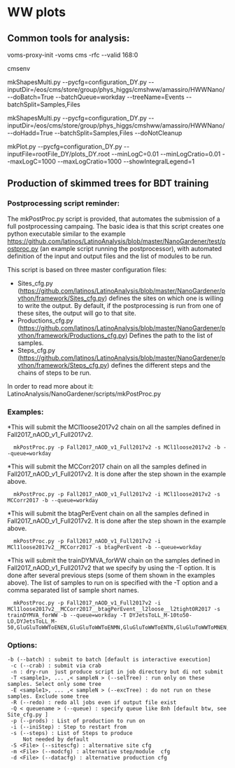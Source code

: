 # WW plots


## Common tools for analysis:

   voms-proxy-init -voms cms -rfc --valid 168:0

   cmsenv

   mkShapesMulti.py --pycfg=configuration_DY.py  --inputDir=/eos/cms/store/group/phys_higgs/cmshww/amassiro/HWWNano/ --doBatch=True --batchQueue=workday --treeName=Events --batchSplit=Samples,Files

   mkShapesMulti.py --pycfg=configuration_DY.py  --inputDir=/eos/cms/store/group/phys_higgs/cmshww/amassiro/HWWNano/ --doHadd=True --batchSplit=Samples,Files --doNotCleanup


   mkPlot.py        --pycfg=configuration_DY.py  --inputFile=rootFile_DY/plots_DY.root --minLogC=0.01 --minLogCratio=0.01 --maxLogC=1000 --maxLogCratio=1000  --showIntegralLegend=1 




## Production of skimmed trees for BDT training


### Postprocessing script reminder:

The mkPostProc.py script is provided, that automates the submission of a full postprocessing campaing. The basic idea is that this script creates one python executable similar to the example https://github.com/latinos/LatinoAnalysis/blob/master/NanoGardener/test/postproc.py (an example script running the postprocessor), with automated definition of the input and output files and the list of modules to be run.

This script is based on three master configuration files:

   * Sites_cfg.py (https://github.com/latinos/LatinoAnalysis/blob/master/NanoGardener/python/framework/Sites_cfg.py) defines the sites on which one is willing to write the output. By default, if the postprocessing is run from one of these sites, the output will go to that site.
   * Productions_cfg.py (https://github.com/latinos/LatinoAnalysis/blob/master/NanoGardener/python/framework/Productions_cfg.py) Defines the path to the list of samples.
   * Steps_cfg.py (https://github.com/latinos/LatinoAnalysis/blob/master/NanoGardener/python/framework/Steps_cfg.py) defines the different steps and the chains of steps to be run.

In order to read more about it: LatinoAnalysis/NanoGardener/scripts/mkPostProc.py

### Examples:


*This will submit the MCl1loose2017v2 chain on all the samples defined in Fall2017_nAOD_v1_Full2017v2.

      mkPostProc.py -p Fall2017_nAOD_v1_Full2017v2 -s MCl1loose2017v2 -b --queue=workday


*This will submit the MCCorr2017 chain on all the samples defined in Fall2017_nAOD_v1_Full2017v2. It is done after the step shown in the example above.

      mkPostProc.py -p Fall2017_nAOD_v1_Full2017v2 -i MCl1loose2017v2 -s MCCorr2017 -b --queue=workday


*This will submit the btagPerEvent chain on all the samples defined in Fall2017_nAOD_v1_Full2017v2. It is done after the step shown in the example above.

      mkPostProc.py -p Fall2017_nAOD_v1_Full2017v2 -i MCl1loose2017v2__MCCorr2017 -s btagPerEvent -b --queue=workday


*This will submit the trainDYMVA_forWW chain on the samples defined in Fall2017_nAOD_v1_Full2017v2 that we specify by using the -T option. It is done after several previous steps (some of them shown in the examples above). The list of samples to run on is specified with the -T option and a comma separated list of sample short names.

      mkPostProc.py -p Fall2017_nAOD_v1_Full2017v2 -i MCl1loose2017v2__MCCorr2017__btagPerEvent__l2loose__l2tightOR2017 -s trainDYMVA_forWW -b --queue=workday -T DYJetsToLL_M-10to50-LO,DYJetsToLL_M-50,GluGluToWWToENEN,GluGluToWWToENMN,GluGluToWWToENTN,GluGluToWWToMNEN,GluGluToWWToMNMN,GluGluToWWToMNTN,GluGluToWWToTNEN,GluGluToWWToTNMN,GluGluToWWToTNTN,WWTo2L2Nu



### Options: 


    -b (--batch) : submit to batch [default is interactive execution] 
	 -c (--crab) : submit via crab  
	 -n : dry-run  just produce script in job directory but di not submit  
	 -T <sample1>, ... ,< sampleN > (--selTree) : run only on these samples. Select only some tree 
	 -E <sample1>, ... ,< sampleN > (--excTree) : do not run on these samples. Exclude some tree 
	 -R (--redo) : redo all jobs even if output file exist 
	 -Q < queuename > (--queue) : specify queue like 8nh [default btw, see  Site_cfg.py ]
	 -p (--prods) : List of production to run on
	 -i (--iniStep) : Step to restart from
	 -s (--steps) : List of Steps to produce	 
         Not needed by default 
	 -S <File> (--sitescfg) : alternative site cfg
	 -m <File> (--modcfg) : alternative step/module  cfg
	 -d <File> (--datacfg) : alternative production cfg
